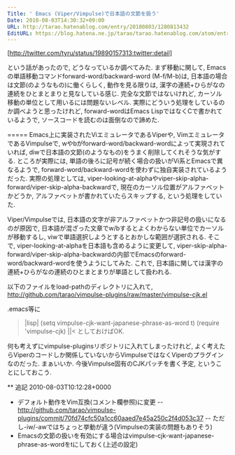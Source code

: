 ```yaml
---
Title: ' Emacs (Viper/Vimpulse)で日本語の文節を扱う'
Date: 2010-08-03T14:30:32+09:00
URL: http://tarao.hatenablog.com/entry/20100803/1280813432
EditURL: https://blog.hatena.ne.jp/tarao/tarao.hatenablog.com/atom/entry/6653586347149236224
---
```


[http://twitter.com/tyru/status/19890157313:twitter:detail]

という話があったので, どうなっているか調べてみた. まず移動に関して, Emacsの単語移動コマンドforward-word/backward-word (M-f/M-b)は, 日本語の場合は文節(のようなもの)に働くらしく, 動作を見る限りは, 漢字の連続+ひらがなの連続をひとまとまりと見なしている感じ. 完全な文節ではないけれど, カーソル移動の単位として用いるには問題ないレベル. 実際にどういう処理をしているのか調べようと思ったけれど, forward-wordはEmacs LispではなくCで書かれているようで, ソースコードを読むのは面倒なので諦めた.

=====
Emacs上に実装されたViエミュレータであるViperや, VimエミュレータであるVimpulseで, wやbがforward-word/backward-wordによって実現されていれば, diwで日本語の文節(のようなもの)をうまく削除してくれそうな気がする. ところが実際には, 単語の後ろに記号が続く場合の扱いがVi系とEmacsで異なるようで, forward-word/backward-wordを使わずに独自実装されているようだった. 実際の処理としては, viper-looking-at-alphaやviper-skip-alpha-forward/viper-skip-alpha-backwardで, 現在のカーソル位置がアルファベットかどうか, アルファベットが書かれていたらスキップする, という処理をしていた.

Viper/Vimpulseでは, 日本語の文字が非アルファベットかつ非記号の扱いになるのが原因で, 日本語が混ざった文章でw/bするとよくわからない単位でカーソルが移動するし, viwで単語選択しようとするとおかしな範囲が選択される. そこで, viper-looking-at-alphaを日本語も含めるように変更して, viper-skip-alpha-forward/viper-skip-alpha-backwardの内部でEmacsのforward-word/backward-wordを使うようにしてみた. これで, 日本語に関しては漢字の連続+ひらがなの連続のひとまとまりが単語として扱われる.

以下のファイルをload-pathのディレクトリに入れて,
http://github.com/tarao/vimpulse-plugins/raw/master/vimpulse-cjk.el

.emacs等に
>|lisp|
(setq vimpulse-cjk-want-japanese-phrase-as-word t)
(require 'vimpulse-cjk)
||<
としておけばOK.

何も考えずにvimpulse-pluginsリポジトリに入れてしまったけれど, よく考えたらViperのコードしか関係していないからVimpulseではなくViperのプラグインなのだった. まぁいいか. 今後Vimpulse固有のCJKパッチを書く予定, ということにしておこう.

** 追記 2010-08-03T10:12:28+0000

- デフォルト動作をVim互換(コメント欄参照)に変更
-- http://github.com/tarao/vimpulse-plugins/commit/70fd74cfc50a1cc60aaed7e45a250c2f4d053c37
-- ただし-iw/-awではちょっと挙動が違う(Vimpulseの実装の問題もありそう)
- Emacsの文節の扱いを有効にする場合はvimpulse-cjk-want-japanese-phrase-as-wordをtにしておく(上述の設定)
